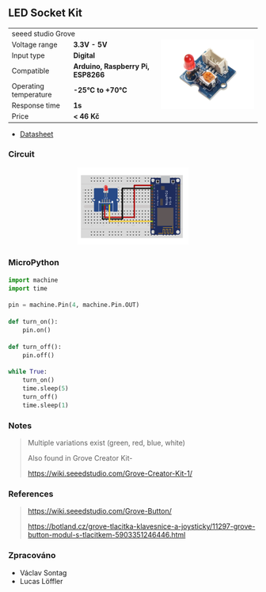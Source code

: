 ## LED Socket Kit

<table border="0" width="100%"><tr><td colspan=2 width="60%">seeed studio Grove </td>
<td rowspan=9 width="40%" align="right"><img src="../../.img/LED Socket Kit v1.5.jpg" width="200px" /></td></tr>
<tr><td>Voltage range</td><td><b>3.3V - 5V</b></td></tr>
<tr><td>Input type</td><td><b>Digital</b></td></tr>
<tr><td>Compatible</td><td><b>Arduino, Raspberry Pi, ESP8266</b></td></tr>
<tr><td>Operating temperature</td><td><b>-25°C to +70°C</b></td></tr>
<tr><td>Response time</td><td><b>1s</b></td></tr>
<tr><td>Price</td><td><b>< 46 Kč</b></td></tr></table>

* [Datasheet](./datasheet.pdf)

### Circuit
<p align="center"><img src="../../.img/LED Socket Kit v1.5.png" width="45%" /></p>

### MicroPython

```python
import machine
import time

pin = machine.Pin(4, machine.Pin.OUT)

def turn_on():
    pin.on()

def turn_off():
    pin.off()

while True:
    turn_on()
    time.sleep(5)
    turn_off()
    time.sleep(1)
```

### Notes
> Multiple variations exist (green, red, blue, white)
>
> Also found in Grove Creator Kit-
>
>https://wiki.seeedstudio.com/Grove-Creator-Kit-1/

### References
> https://wiki.seeedstudio.com/Grove-Button/
>
> https://botland.cz/grove-tlacitka-klavesnice-a-joysticky/11297-grove-button-modul-s-tlacitkem-5903351246446.html

### Zpracováno
- Václav Sontag
- Lucas Löffler